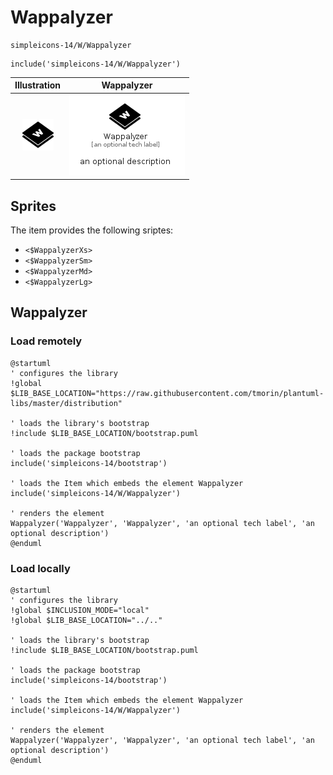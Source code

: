 # Wappalyzer


```text
simpleicons-14/W/Wappalyzer
```

```text
include('simpleicons-14/W/Wappalyzer')
```



| Illustration | Wappalyzer |
| :---: | :---: |
| ![illustration for Illustration](../../simpleicons-14/W/Wappalyzer.png) | ![illustration for Wappalyzer](../../simpleicons-14/W/Wappalyzer.Local.png) |



## Sprites
The item provides the following sriptes:

- `<$WappalyzerXs>`
- `<$WappalyzerSm>`
- `<$WappalyzerMd>`
- `<$WappalyzerLg>`





## Wappalyzer

### Load remotely
```plantuml
@startuml
' configures the library
!global $LIB_BASE_LOCATION="https://raw.githubusercontent.com/tmorin/plantuml-libs/master/distribution"

' loads the library's bootstrap
!include $LIB_BASE_LOCATION/bootstrap.puml

' loads the package bootstrap
include('simpleicons-14/bootstrap')

' loads the Item which embeds the element Wappalyzer
include('simpleicons-14/W/Wappalyzer')

' renders the element
Wappalyzer('Wappalyzer', 'Wappalyzer', 'an optional tech label', 'an optional description')
@enduml
```

### Load locally
```plantuml
@startuml
' configures the library
!global $INCLUSION_MODE="local"
!global $LIB_BASE_LOCATION="../.."

' loads the library's bootstrap
!include $LIB_BASE_LOCATION/bootstrap.puml

' loads the package bootstrap
include('simpleicons-14/bootstrap')

' loads the Item which embeds the element Wappalyzer
include('simpleicons-14/W/Wappalyzer')

' renders the element
Wappalyzer('Wappalyzer', 'Wappalyzer', 'an optional tech label', 'an optional description')
@enduml
```

